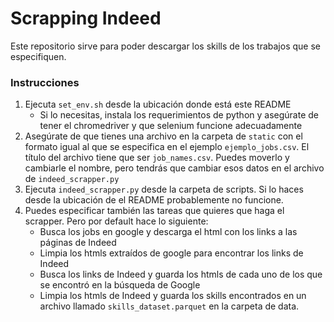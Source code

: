 # Scrapping Indeed
Este repositorio sirve para poder descargar los skills de los trabajos que se especifiquen.

### Instrucciones
1. Ejecuta `set_env.sh` desde la ubicación donde está este README
    - Si lo necesitas, instala los requerimientos de python y asegúrate de tener el chromedriver y que selenium funcione adecuadamente
2. Asegúrate de que tienes una archivo en la carpeta de `static` con el formato igual al que se especifica en el ejemplo `ejemplo_jobs.csv`. El título del archivo tiene que ser `job_names.csv`. Puedes moverlo y cambiarle el nombre, pero tendrás que cambiar esos datos en el archivo de `indeed_scrapper.py`
3. Ejecuta `indeed_scrapper.py` desde la carpeta de scripts. Si lo haces desde la ubicación de el README probablemente no funcione.
4. Puedes especificar también las tareas que quieres que haga el scrapper. Pero por default hace lo siguiente:
    - Busca los jobs en google y descarga el html con los links a las páginas de Indeed
    - Limpia los htmls extraídos de google para encontrar los links de Indeed
    - Busca los links de Indeed y guarda los htmls de cada uno de los que se encontró en la búsqueda de Google
    - Limpia los htmls de Indeed y guarda los skills encontrados en un archivo llamado `skills_dataset.parquet` en la carpeta de data.